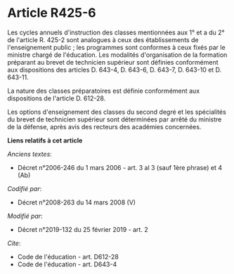# Article R425-6

Les cycles annuels d'instruction des classes mentionnées aux 1° et a du 2° de l'article R. 425-2 sont analogues à ceux des
établissements de l'enseignement public ; les programmes sont conformes à ceux fixés par le ministre chargé de l'éducation.
Les modalités d'organisation de la formation préparant au brevet de technicien supérieur sont définies conformément aux
dispositions des articles D. 643-4, D. 643-6, D. 643-7, D. 643-10 et D. 643-11. 

La nature des classes préparatoires est définie conformément aux dispositions de l'article D. 612-28. 

Les options d'enseignement des classes du second degré et les spécialités du brevet de technicien supérieur sont déterminées
par arrêté du ministre de la défense, après avis des recteurs des académies concernées.

**Liens relatifs à cet article**

_Anciens textes_:

  - Décret n°2006-246 du 1 mars 2006 - art. 3 al 3 (sauf 1ère phrase) et 4 (Ab)

_Codifié par_:

  - Décret n°2008-263 du 14 mars 2008 (V)

_Modifié par_:

  - Décret n°2019-132 du 25 février 2019 - art. 2

_Cite_:

  - Code de l'éducation - art. D612-28
  - Code de l'éducation - art. D643-4
